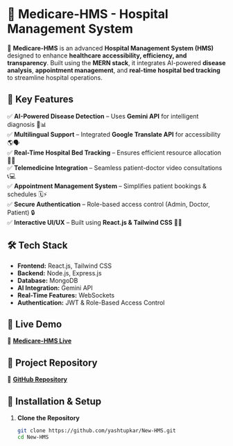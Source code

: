 # 🏥 Medicare-HMS - Hospital Management System  

🚀 **Medicare-HMS** is an advanced **Hospital Management System (HMS)** designed to enhance **healthcare accessibility, efficiency, and transparency**. Built using the **MERN stack**, it integrates AI-powered **disease analysis**, **appointment management**, and **real-time hospital bed tracking** to streamline hospital operations.  

## 🌟 Key Features  

✅ **AI-Powered Disease Detection** – Uses **Gemini API** for intelligent diagnosis 🤖📊  
✅ **Multilingual Support** – Integrated **Google Translate API** for accessibility 🌎🗣️  
✅ **Real-Time Hospital Bed Tracking** – Ensures efficient resource allocation 🏥📡  
✅ **Telemedicine Integration** – Seamless patient-doctor video consultations 📞💻  
✅ **Appointment Management System** – Simplifies patient bookings & schedules 🗓️⚡  
✅ **Secure Authentication** – Role-based access control (Admin, Doctor, Patient) 🔒  
✅ **Interactive UI/UX** – Built using **React.js & Tailwind CSS** 🎨💡  

## 🛠️ Tech Stack  

- **Frontend:** React.js, Tailwind CSS  
- **Backend:** Node.js, Express.js  
- **Database:** MongoDB  
- **AI Integration:** Gemini API  
- **Real-Time Features:** WebSockets  
- **Authentication:** JWT & Role-Based Access Control  

## 🚀 Live Demo  

🔗 **[Medicare-HMS Live](https://medicare-hms.vercel.app/)**  

## 📂 Project Repository  

🔗 **[GitHub Repository](https://github.com/yashtupkar/New-HMS)**  

## 📌 Installation & Setup  

1. **Clone the Repository**  
   ```sh
   git clone https://github.com/yashtupkar/New-HMS.git
   cd New-HMS
